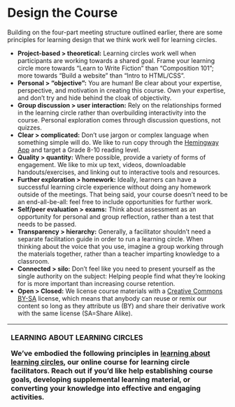 # Design the Course

Building on the four-part meeting structure outlined earlier, there are some principles for learning design that we think work well for learning circles.

* **Project-based &gt; theoretical:** Learning circles work well when participants are working towards a shared goal. Frame your learning circle more towards “Learn to Write Fiction” than “Composition 101”; more towards “Build a website” than “Intro to HTML/CSS”.
* **Personal &gt; “objective”:** You are human! Be clear about your expertise, perspective, and motivation in creating this course. Own your expertise, and don’t try and hide behind the cloak of objectivity. 
* **Group discussion &gt; user interaction:** Rely on the relationships formed in the learning circle rather than overbuilding interactivity into the course. Personal exploration comes through discussion questions, not quizzes.
* **Clear &gt; complicated:** Don’t use jargon or complex language when something simple will do. We like to run copy through the [Hemingway App](http://www.hemingwayapp.com/) and target a Grade 8-10 reading level.
* **Quality &gt; quantity:** Where possible, provide a variety of forms of engagement. We like to mix up text, videos, downloadable handouts/exercises, and linking out to interactive tools and resources.
* **Further exploration &gt; homework:** Ideally, learners can have a successful learning circle experience without doing any homework outside of the meetings. That being said, your course doesn’t need to be an end-all-be-all: feel free to include opportunities for further work.
* **Self/peer evaluation &gt; exams:** Think about assessment as an opportunity for personal and group reflection, rather than a test that needs to be passed.
* **Transparency &gt; hierarchy:** Generally, a facilitator shouldn’t need a separate facilitation guide in order to run a learning circle. When thinking about the voice that you use, imagine a group working through the materials together, rather than a teacher imparting knowledge to a classroom.
* **Connected &gt; silo:** Don’t feel like you need to present yourself as the single authority on the subject: Helping people find what they’re looking for is more important than increasing course retention.
* **Open &gt; Closed:** We license course materials with a [Creative Commons BY-SA](https://creativecommons.org/licenses/by-sa/4.0/legalcode) license, which means that anybody can reuse or remix our content so long as they attribute us \(BY\) and share their derivative work with the same license \(SA=Share Alike\). 

<table>
  <thead>
    <tr>
      <th style="text-align:left">
        <p>LEARNING ABOUT LEARNING CIRCLES</p>
        <p>We&#x2019;ve embodied the following principles in <a href="https://p2pu.github.io/learning-about-learning-circles/">learning about learning circles</a>,
          our online course for learning circle facilitators. Reach out if you&#x2019;d
          like help establishing course goals, developing supplemental learning material,
          or converting your knowledge into effective and engaging activities.</p>
      </th>
    </tr>
  </thead>
  <tbody></tbody>
</table>

###  

